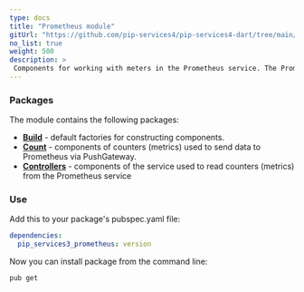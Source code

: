 ```yaml
---
type: docs
title: "Prometheus module"
gitUrl: "https://github.com/pip-services4/pip-services4-dart/tree/main/pip-services4-prometheus-dart"
no_list: true
weight: 500
description: > 
 Components for working with meters in the Prometheus service. The PrometheusCounters and PrometheusMetricsService components allow you to work both, in client mode through PushGateway and as a service.
---
```


### Packages

The module contains the following packages:
- [**Build**](build) - default factories for constructing components.
- [**Count**](count) - components of counters (metrics) used to send data to Prometheus via PushGateway.
- [**Controllers**](controllers) - components of the service used to read counters (metrics) from the Prometheus service


### Use

Add this to your package's pubspec.yaml file:
```yaml
dependencies:
  pip_services3_prometheus: version
```

Now you can install package from the command line:
```bash
pub get
```


